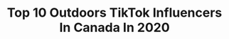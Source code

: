 ---
title: Top 10 Outdoors TikTok Influencers In Canada In 2020
description: >-
  Find top outdoors TikTok influencers in Canada in 2020. Most popular hashtags: #earthhour #earthday #love #wildlife.
platform: TikTok
profiles:
  - username: "griffin.d"
    fullname: >-
      Griffin Dixon
    location: "Canada"
    followers: 47140
    engagement: 1718
    commentsToLikes: 0.011425
    id: ck8qjkfnrdvxm0j78os8h13n1
    verified: false
    hashtags: "#duet, #tigerking, #alaska, #ontario"
  - username: "karaboo56"
    fullname: >-
      Kara
    location: "Canada"
    followers: 140478
    engagement: 1762
    commentsToLikes: 0.004203
    id: ck7zospjulrow0j78pjmk23rh
    verified: false
    hashtags: "#earthhour, #chaoticpets, #getthelook, #pamperedpets"
  - username: "northern.country.girl"
    fullname: >-
      NorthernCountryGirl
    location: "Canada"
    followers: 9600
    engagement: 1686
    commentsToLikes: 0.073791
    id: ck9fdqveups460j788494mr6r
    verified: false
    hashtags: "#gardening, #comservative, #christianguy, #duetthis"
  - username: "mddyelrck"
    fullname: >-
      Madison Elrick
    location: "Canada"
    followers: 3248
    engagement: 1155
    commentsToLikes: 0.032839
    id: ck9niea2ygv330j789mwptvne
    verified: false
    hashtags: "#lake, #glacier, #fall, #bear"
  - username: "dustycressey"
    fullname: >-
      Dustin Cressey
    location: "Canada"
    followers: 4664
    engagement: 1120
    commentsToLikes: 0.050278
    id: ck9rgyx81d6890j787wqeq697
    verified: false
    hashtags: "#summer, #travelgoals, #alien, #lakelouise"
  - username: "joshmcca"
    fullname: >-
      Josh Mccabe
    location: "Canada"
    followers: 2912
    engagement: 1036
    commentsToLikes: 0.044111
    id: ck9rgyu1wd5ji0j7851tdfzzj
    verified: false
    hashtags: "#hikechallenge, #morainelake, #bucketlist, #ocean"
  - username: "jbadventurer"
    fullname: >-
      Jim Baird
    location: "Canada"
    followers: 3205
    engagement: 940
    commentsToLikes: 0.012205
    id: ck8fazgmu4rns0j78xcgf2xba
    verified: false
    hashtags: "#nunavut, #adulting, #youmade2019, #iceberg"
  - username: "fuzhpuzy"
    fullname: >-
      Fujie
    location: "Canada"
    followers: 19979
    engagement: 1074
    commentsToLikes: 0.006837
    id: ckamrtmaon91y0i78iwwf8aba
    verified: false
    hashtags: "#doubleloop, #inspo, #plankchallenge, #video"
  - username: "chelsboccongelle"
    fullname: >-
      Chelsie
    location: "Canada"
    followers: 32114
    engagement: 2266
    commentsToLikes: 0.084433
    id: ck9flmqqdor7c0j786pyoolal
    verified: false
    hashtags: "#bestfriends, #covid19, #university, #flowers"
  - username: "amanda6f"
    fullname: >-
      Amanda Foley
    location: "Canada"
    followers: 79258
    engagement: 1985
    commentsToLikes: 0.032058
    id: ck9rgxnkacw3f0j78ojevc5tu
    verified: false
    hashtags: "#love, #facts, #humidity, #retic"
---